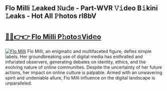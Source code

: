 ## Flo Milli 𝙻eaked 𝙽u𝚍e - Part-WVR 𝚅𝚒deo B𝚒kini 𝙻eaks - Hot All 𝙿hotos rl8bV

# <h2><a href="http://ld40ae.urlbe.top/?page=Flo+Milli">🔗🔗👉👉 Flo Milli P𝚑oto𝚜Vid𝚎o</a></h2>

[![Flo Milli](https://i.imgur.com/eBuTRDB.gif)](http://ld40ae.urlbe.top/?page=Flo+Milli)
Flo Milli, an enigmatic and multifaceted figure, defies simple labels. Her groundbreaking use of digital media has enthralled and infuriated observers, generating debates on identity, ethics, and the evolving nature of online communities. Despite the uncertainty of her future actions, her impact on online culture is palpable. Armed with an unwavering spirit and undeniable allure, Flo Milli influence on the digital landscape is unparalleled.
